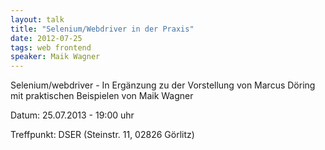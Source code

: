 ```yaml
---
layout: talk
title: "Selenium/Webdriver in der Praxis"
date: 2012-07-25
tags: web frontend
speaker: Maik Wagner
---
```


Selenium/webdriver - In Ergänzung zu der Vorstellung von Marcus Döring mit praktischen Beispielen von Maik Wagner


Datum: 25.07.2013 - 19:00 uhr

Treffpunkt: DSER (Steinstr. 11, 02826 Görlitz) 